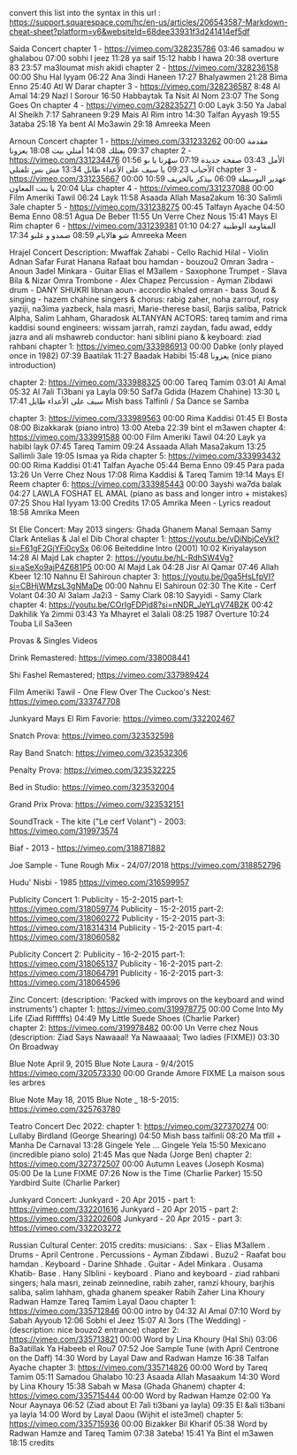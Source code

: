 
convert this list into the syntax in this url : https://support.squarespace.com/hc/en-us/articles/206543587-Markdown-cheat-sheet?platform=v6&websiteId=68dee33931f3d241414ef5df

Saida Concert 
chapter 1 - https://vimeo.com/328235786
	03:46 samadou w ghalabou
	07:00 sobhi l jeez
	11:28 ya saif
	15:12 habb l hawa
	20:38 overture 83
	23:57 ma3loumat mish akidi
chapter 2 - https://vimeo.com/328236158
	00:00 Shu Hal Iyyam
	06:22 Ana 3indi Haneen
	17:27 Bhalyawmen
	21:28 Bima Enno
	25:40 Atl W Darar
chapter 3 - https://vimeo.com/328236587
	8:48 Al Amal
	14:29 Nazl l Sorour
	16:50 Habbaytak Ta Nsit Al Nom
	23:07 The Song Goes On
chapter 4 - https://vimeo.com/328235271
	0:00 Layk
	3:50 Ya Jabal Al Sheikh
	7:17 Sahraneen
	9:29 Mais Al Rim intro
	14:30 Talfan Ayyash
	19:55 3ataba
	25:18 Ya bent Al Mo3awin
	29:18 Amreeka Meen


Arnoun Concert
chapter 1 - https://vimeo.com/331233262
	00:00 مقدمة
	09:37 بعتلك
	14:08 أمنلي بيت
	18:08 يعزونا
chapter 2 - https://vimeo.com/331234476
    01:56 الأمل
    03:43 صفحة جديدة
    07:19 سهّرنا يا بو الأحباب
    09:23 يا سيف على الأعداء طايل
    13:34 مش بس تلفنلي
chapter 3 - https://vimeo.com/331235667
    00:00 عهدير البوسطة
    06:09 بيذكر بالخريف
    10:59 عتابا
    20:04 يا بنت المعاون
chapter 4 - https://vimeo.com/331237088
    00:00 Film Ameriki Tawil
    06:24 Layk
    11:58 Asaada Allah Masa2akum
    16:30 Salimli 3ale
chapter 5 - https://vimeo.com/331238275
    00:45 Talfayn Ayache
    04:50 Bema Enno
    08:51 Agua De Beber
    11:55 Un Verre Chez Nous
    15:41 Mays El Rim
chapter 6 - https://vimeo.com/331239381
    01:10 المقاومة الوطنية
    04:27 شو هالايام
    08:59 صمدو و غلبو
    17:34 Amreeka Meen

Hrajel Concert 
	Description:
	Mwaffak Zahabi - Cello
	Rachid Hilal - Violin 
	Adnan Safar
	Furat Hanana
	Rafaat bou hamdan - bouzou2
	Omran 3adra - Anoun
	3adel Minkara - Guitar
	Elias el M3allem - Saxophone
	Trumpet - Slava Bila & Nizar Omra
	Trombone - Alex Chapez
	Percussion - Ayman Zibdawi
	drum - DANY SHUKRI 
	libnan aoun- accordio
	khaled omran - bass
	3oud & singing - hazem chahine
	singers & chorus:
	rabig zaher, noha zarrouf, rosy yaziji, na3ima yazbeck, hala masri, Marie-therese basil, Barjis saliba, Patrick Alpha, Salim Lahham, Gharadosk ALTANYAN	
	ACTORS: tareq tamim and rima kaddisi
	sound engineers: wissam jarrah, ramzi zaydan, fadu awad, eddy jazra and ali mshawreb
	conductor: hani siblini 
	piano & keyboard: ziad rahbani
chapter 1: https://vimeo.com/333986913
	00:00 Dabke (only played once in 1982)
	07:39 Baatilak 
	11:27 Baadak Habibi
	15:48 يعزونا (nice piano introduction)

chapter 2: https://vimeo.com/333988325
	00:00 Tareq Tamim
	03:01 Al Amal
	05:32 Al 7ali Ti3bani ya Layla
	09:50 Saf7a Gdida (Hazem Chahine)
	13:30 يا سيف على الأعداء طايل 
	17:41 Mish bass Talfinli / Sa Dance se Samba

chapter 3: https://vimeo.com/333989563
	00:00 Rima Kaddisi 
	01:45 El Bosta
	08:00 Bizakkarak (piano intro)
	13:00 Ateba 
	22:39 bint el m3awen
chapter 4: https://vimeo.com/333991588
	00:00 Film Ameriki Tawil
	04:20 Layk ya habibi layk
	07:45 Tareq Tamim
	09:24 Assaada Allah Masa2akum
	13:25 Sallimli 3ale 
	19:05 Ismaa ya Rida
chapter 5: https://vimeo.com/333993432
	00:00 Rima Kaddisi
	01:41 Talfan Ayache
	05:44 Bema Enno 
	09:45 Para pada
	13:26 Un Verre Chez Nous
	17:08 Rima Kaddisi & Tareq Tamim
	19:14 Mays El Reem
chapter 6: https://vimeo.com/333985443
	00:00 3ayshi wa7da balak 
	04:27 LAWLA FOSHAT EL AMAL (piano as bass and longer intro + mistakes)
	07:25 Shou Hal Iyyam
	13:00 Credits
	17:05 Amrika Meen - Lyrics readout
	18:58 Amrika Meen

St Elie Concert: May 2013
	singers: Ghada Ghanem
	Manal Semaan
	Samy Clark
	Antelias & Jal el Dib Choral
chapter 1: https://youtu.be/vDiNbjCeVkI?si=F61gF2GjYFi0cySx
	06:06 Beiteddine Intro (2001)
	10:02 Kiriyalayson
	14:28 Al Majd Lak
chapter 2: https://youtu.be/hL-RdhSW4Vg?si=aSeXo9ajP4Z681P5
	00:00 Al Majd Lak
	04:28 Jisr Al Qamar
	07:46 Allah Kbeer
	12:10 Nahnu El Sahiroun 
chapter 3: https://youtu.be/0ga5HsLfpVI?si=CBHjWMzsL3gNMaDe
	00:00 Nahnu El Sahiroun 
	02:30 The Kite - Cerf Volant
	04:30 Al 3alam Ja2i3 - Samy Clark
	08:10 Sayyidi - Samy Clark
chapter 4: https://youtu.be/COrIgFDPjd8?si=nNDR_JeYLqV74B2K
	00:42 Dakhilik Ya 2immi
	03:43 Ya Mhayret el 3alali
	08:25 1987 Overture
	10:24 Touba Lil Sa3een


Provas & Singles Videos

Drink Remastered: https://vimeo.com/338008441

Shi Fashel Remastered; https://vimeo.com/337989424

Film Ameriki Tawil - One Flew Over The Cuckoo's Nest: https://vimeo.com/333747708

Junkyard Mays El Rim Favorie: https://vimeo.com/332202467

Snatch Prova: https://vimeo.com/323532598

Ray Band Snatch: https://vimeo.com/323532306

Penalty Prova: https://vimeo.com/323532225

Bed in Studio: https://vimeo.com/323532004

Grand Prix Prova: https://vimeo.com/323532151

SoundTrack - The kite ("Le cerf Volant") - 2003: https://vimeo.com/319973574

Biaf - 2013 - https://vimeo.com/318871882

Joe Sample - Tune Rough Mix - 24/07/2018 https://vimeo.com/318852796

Hudu' Nisbi - 1985 https://vimeo.com/316599957


Publicity Concert 1:
Publicity - 15-2-2015 part-1: https://vimeo.com/318059774
Publicity - 15-2-2015 part-2: https://vimeo.com/318060272
Publicity - 15-2-2015 part-3: https://vimeo.com/318314314 
Publicity - 15-2-2015 part-4: https://vimeo.com/318060582

Publicity Concert 2:
Publicity - 16-2-2015 part-1: https://vimeo.com/318065137
Publicity - 16-2-2015 part-2: https://vimeo.com/318064791
Publicity - 16-2-2015 part-3: https://vimeo.com/318064596

Zinc Concert: (description: 'Packed with improvs on the keyboard and wind instruments')
chapter 1: https://vimeo.com/319978775
	00:00 Come Into My Life (Ziad Rifffffs)
	04:49 My Little Suede Shoes (Charlie Parker)	
chapter 2: https://vimeo.com/319978482
	00:00 Un Verre chez Nous (description: Ziad Says Nawaaal! Ya Nawaaaal; Two ladies (FIXME))
	03:30 On Broadway

Blue Note April 9, 2015
Blue Note Laura - 9/4/2015 https://vimeo.com/320573330
	00:00 Grande Amore
	FIXME La maison sous les arbres


Blue Note May 18, 2015
Blue Note _ 18-5-2015: https://vimeo.com/325763780

Teatro Concert Dec 2022:
chapter 1: https://vimeo.com/327370274
	00: Lullaby Birdland (George Shearing)
	04:50 Mish bass talfinli
	08:20 Ma tfill + Manha De Carnaval
	13:28 Gingele Yele ... Gingele Yela 
	15:50 Mexicano (incredible piano solo)
	21:45 Mas que Nada (Jorge Ben)
chapter 2: https://vimeo.com/327372507
	00:00 Autumn Leaves (Joseph Kosma)
	05:00 De la Lune FIXME
	07:26 Now is the Time (Charlie Parker)
	15:50 Yardbird Suite (Charlie Parker)


Junkyard Concert:
Junkyard - 20 Apr 2015 - part 1: https://vimeo.com/332201616
Junkyard - 20 Apr 2015 - part 2: https://vimeo.com/332202608
Junkyard - 20 Apr 2015 - part 3: https://vimeo.com/332203272

Russian Cultural Center: 2015 
credits: 
	musicians:
	. Sax - Elias M3allem
	. Drums - April Centrone
	. Percussions - Ayman Zibdawi
	. Buzu2 - Raafat bou hamdan 
	. Keyboard - Darine Shhade
	. Guitar - Adel Minkara
	. Ousama Khatib- Base
	. Hany SIblini - keyboard 
	. Piano and keyboard - ziad rahbani
	singers; hala masri, zeinab zeinnedine, rabih zaher, ramzi khoury, barjhis saliba, salim lahham, ghada ghanem
	speaker
	Rabih Zaher 
	Lina Khoury
	Radwan Hamze 
	Tareq Tamim 
	Layal Daou
chapter 1: https://vimeo.com/335712846
	00:00 intro by 
	04:32 Al Amal
	07:10 Word by Sabah Ayyoub
	12:06 Sobhi el Jeez
	15:07 Al 3ors (The Wedding) - (description: nice bouzo2 entrance)
chapter 2: https://vimeo.com/335713821
	00:00 Word by Lina Khoury (Hal Shi)
	03:06 Ba3atillak Ya Habeeb el Rou7
	07:52 Joe Sample Tune (with April Centrone on the Daff)
	14:30 Word by Layal Daw and Radwan Hamze
	16:38 Talfan Ayache
chapter 3: https://vimeo.com/335714826
	00:00 Word by Tareq Tamim
	05:11 Samadou Ghalabo
	10:23 Asaada Allah Masaakum
	14:30 Word by Lina Khoury
	15:38 Sabah w Masa (Ghada Ghanem)
chapter 4: https://vimeo.com/335715444
	00:00 Word by Radwan Hamze
	02:00 Ya Nour Aaynaya
	06:52 (Ziad about El 7ali ti3bani ya layla)
	09:35 El &ali ti3bani ya layla
	14:00 Word by Layal Daou (Wijhit el iste3mel)
chapter 5: https://vimeo.com/335715936
	00:00 Bizakker Bil Kharif
	05:38 Word by Radwan Hamze and Tareq Tamim
	07:38 3ateba! 
	15:41 Ya Bint el m3awen
	18:15 credits